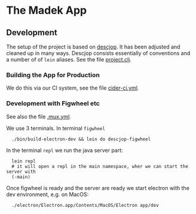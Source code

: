 # The Madek App


## Development

The setup of the project is based on
[descjop](https://github.com/karad/lein_template_descjop). It has been adjusted
and cleaned up in many ways. Descjop consists essentially of conventions
and a number of of `lein` aliases. See the file [project.clj](project.clj).


### Building the App for Production

We do this via our CI system, see the file [cider-ci.yml](cider-ci.yml).

### Development with Figwheel etc

See also the file [.mux.yml](.mux.yml).

We use 3 terminals. In terminal `figwheel`

      ./bin/build-electron-dev && lein do descjop-figwheel

In the terminal `repl` we run the java server part:

      lein repl
      # it will open a repl in the main namespace, wher we can start the server with
      (-main)

Once figwheel is ready and the server are ready we start electron with the dev environment,
e.g. on MacOS:

      ./electron/Electron.app/Contents/MacOS/Electron app/dev


